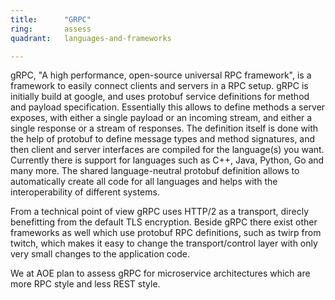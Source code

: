 ```yaml
---
title:      "GRPC"
ring:       assess
quadrant:   languages-and-frameworks

---
```


gRPC, "A high performance, open-source universal RPC framework", is a framework to easily connect clients and servers in a RPC setup.
gRPC is initially build at google, and uses protobuf service definitions for method and payload specification.
Essentially this allows to define methods a server exposes, with either a single payload or an incoming stream, and either a single response or a stream of responses.
The definition itself is done with the help of protobuf to define message types and method signatures, and then client and server interfaces are compiled for the language(s) you want. Currently there is support for languages such as C++, Java, Python, Go and many more.
The shared language-neutral protobuf definition allows to automatically create all code for all languages and helps with the interoperability of different systems.

From a technical point of view gRPC uses HTTP/2 as a transport, direcly benefitting from the default TLS encryption.
Beside gRPC there exist other frameworks as well which use protobuf RPC definitions, such as twirp from twitch, which makes it easy to change the transport/control layer with only very small changes to the application code.

We at AOE plan to assess gRPC for microservice architectures which are more RPC style and less REST style.
